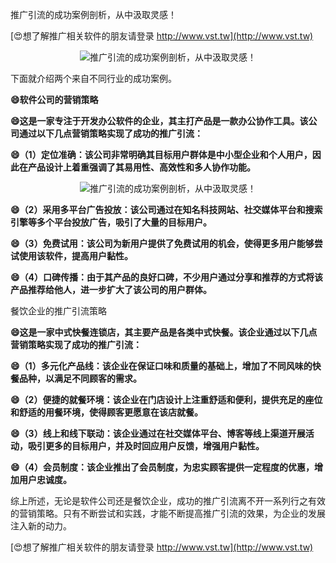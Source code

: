 推广引流的成功案例剖析，从中汲取灵感！

[😍想了解推广相关软件的朋友请登录 http://www.vst.tw](http://www.vst.tw)

 <center><img src="https://vst.tw/MP4/tuiguang/png/3.png" alt="推广引流的成功案例剖析，从中汲取灵感！"></center>

下面就介绍两个来自不同行业的成功案例。

**😄软件公司的营销策略**

**😄这是一家专注于开发办公软件的企业，其主打产品是一款办公协作工具。该公司通过以下几点营销策略实现了成功的推广引流：**

**😄（1）定位准确：该公司非常明确其目标用户群体是中小型企业和个人用户，因此在产品设计上着重强调了其易用性、高效性和多人协作功能。**

 <center><img src="https://vst.tw/MP4/tuiguang/png/6.png" alt="推广引流的成功案例剖析，从中汲取灵感！"></center>

**😄（2）采用多平台广告投放：该公司通过在知名科技网站、社交媒体平台和搜索引擎等多个平台投放广告，吸引了大量的目标用户。**

**😄（3）免费试用：该公司为新用户提供了免费试用的机会，使得更多用户能够尝试使用该软件，提高用户黏性。**

**😄（4）口碑传播：由于其产品的良好口碑，不少用户通过分享和推荐的方式将该产品推荐给他人，进一步扩大了该公司的用户群体。**

餐饮企业的推广引流策略

**😄这是一家中式快餐连锁店，其主要产品是各类中式快餐。该企业通过以下几点营销策略实现了成功的推广引流：**

**😄（1）多元化产品线：该企业在保证口味和质量的基础上，增加了不同风味的快餐品种，以满足不同顾客的需求。**

**😄（2）便捷的就餐环境：该企业在门店设计上注重舒适和便利，提供充足的座位和舒适的用餐环境，使得顾客更愿意在该店就餐。**

**😄（3）线上和线下联动：该企业通过在社交媒体平台、博客等线上渠道开展活动，吸引更多的目标用户，并及时回应用户反馈，增强用户黏性。**

**😄（4）会员制度：该企业推出了会员制度，为忠实顾客提供一定程度的优惠，增加用户忠诚度。**

综上所述，无论是软件公司还是餐饮企业，成功的推广引流离不开一系列行之有效的营销策略。只有不断尝试和实践，才能不断提高推广引流的效果，为企业的发展注入新的动力。

[😍想了解推广相关软件的朋友请登录 http://www.vst.tw](http://www.vst.tw)



